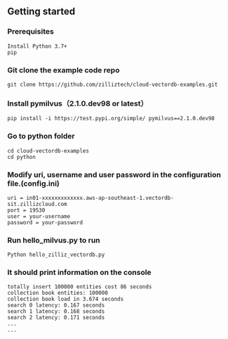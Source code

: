 ## Getting started

### Prerequisites
    Install Python 3.7+
    pip


### Git clone the example code repo
    git clone https://github.com/zilliztech/cloud-vectordb-examples.git

### Install pymilvus（2.1.0.dev98 or latest）
    pip install -i https://test.pypi.org/simple/ pymilvus==2.1.0.dev98

### Go to python folder
    cd cloud-vectordb-examples
    cd python

### Modify uri, username and user password in the configuration file.(config.ini)
    uri = in01-xxxxxxxxxxxxx.aws-ap-southeast-1.vectordb-sit.zillizcloud.com
    port = 19530
    user = your-username
    password = your-password

### Run hello_milvus.py to run
    Python hello_zilliz_vectordb.py

### It should print information on the console
    totally insert 100000 entities cost 86 seconds
    collection book entities: 100000
    collection book load in 3.674 seconds
    search 0 latency: 0.167 seconds
    search 1 latency: 0.168 seconds
    search 2 latency: 0.171 seconds
    ...
    ...
    